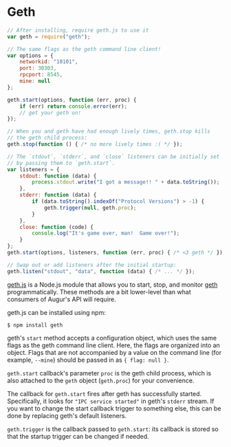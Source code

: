 Geth
====
```javascript
// After installing, require geth.js to use it
var geth = require("geth");

// The same flags as the geth command line client!
var options = {
    networkid: "10101",
    port: 30303,
    rpcport: 8545,
    mine: null
};

geth.start(options, function (err, proc) {
    if (err) return console.error(err);
    // get your geth on!
});

// When you and geth have had enough lively times, geth.stop kills
// the geth child process:
geth.stop(function () { /* no more lively times :( */ });

// The `stdout`, `stderr`, and `close` listeners can be initially set
// by passing them to `geth.start`.
var listeners = {
    stdout: function (data) {
        process.stdout.write("I got a message!! " + data.toString());
    },
    stderr: function (data) {
        if (data.toString().indexOf("Protocol Versions") > -1) {
            geth.trigger(null, geth.proc);
        }
    },
    close: function (code) {
        console.log("It's game over, man!  Game over!");
    }
};
geth.start(options, listeners, function (err, proc) { /* <3 geth */ });

// Swap out or add listeners after the initial startup:
geth.listen("stdout", "data", function (data) { /* ... */ });
```
[geth.js](https://github.com/ethereumjs/geth.js) is a Node.js module that allows you to start, stop, and monitor [geth](https://github.com/ethereum/go-ethereum) programmatically.  These methods are a bit lower-level than what consumers of Augur's API will require.

geth.js can be installed using npm:

`$ npm install geth`

geth's `start` method accepts a configuration object, which uses the same flags as the geth command line client.  Here, the flags are organized into an object.  Flags that are not accompanied by a value on the command line (for example, `--mine`) should be passed in as `{ flag: null }`.

<aside class="notice"><code>geth.start</code> callback's parameter <code>proc</code> is the geth child process, which is also attached to the <code>geth</code> object (<code>geth.proc</code>) for your convenience.</aside>

The callback for `geth.start` fires after geth has successfully started.  Specifically, it looks for `"IPC service started"` in geth's `stderr` stream.  If you want to change the start callback trigger to something else, this can be done by replacing geth's default listeners.

`geth.trigger` is the callback passed to `geth.start`: its callback is stored so that the startup trigger can be changed if needed.
